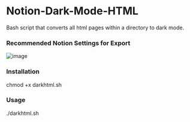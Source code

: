 # Notion-Dark-Mode-HTML
Bash script that converts all html pages within a directory to dark mode.

### Recommended Notion Settings for Export
![image](https://user-images.githubusercontent.com/62722221/226130287-803fba8a-cb4a-4814-86ef-4e6e112bd901.png)

### Installation
chmod +x darkhtml.sh

### Usage
./darkhtml.sh <Directory>
